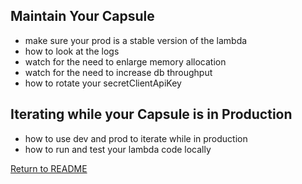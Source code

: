 ## Maintain Your Capsule

- make sure your prod is a stable version of the lambda
- how to look at the logs
- watch for the need to enlarge memory allocation
- watch for the need to increase db throughput
- how to rotate your secretClientApiKey

## Iterating while your Capsule is in Production

- how to use dev and prod to iterate while in production
- how to run and test your lambda code locally

[Return to README](../README.md)
